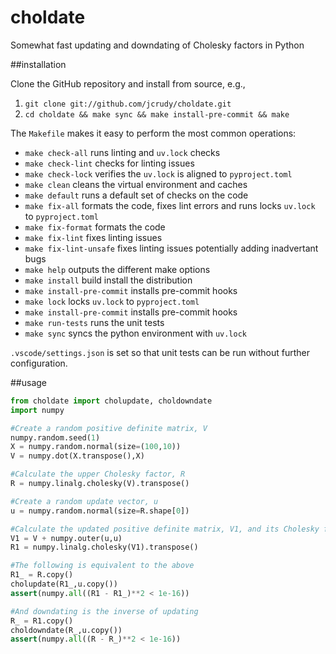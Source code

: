 choldate
========

Somewhat fast updating and downdating of Cholesky factors in Python

##installation

Clone the GitHub repository and install from source, e.g.,

1. `git clone git://github.com/jcrudy/choldate.git`
2. `cd choldate && make sync && make install-pre-commit && make`

The `Makefile` makes it easy to perform the most common operations:
* `make check-all` runs linting and `uv.lock` checks
* `make check-lint` checks for linting issues
* `make check-lock` verifies the `uv.lock` is aligned to `pyproject.toml`
* `make clean` cleans the virtual environment and caches
* `make default` runs a default set of checks on the code
* `make fix-all` formats the code, fixes lint errors and runs locks `uv.lock` to `pyproject.toml`
* `make fix-format` formats the code
* `make fix-lint` fixes linting issues
* `make fix-lint-unsafe` fixes linting issues potentially adding inadvertant bugs
* `make help` outputs the different make options
* `make install` build install the distribution
* `make install-pre-commit` installs pre-commit hooks
* `make lock` locks `uv.lock` to `pyproject.toml`
* `make install-pre-commit` installs pre-commit hooks
* `make run-tests` runs the unit tests
* `make sync` syncs the python environment with `uv.lock`

`.vscode/settings.json` is set so that unit tests can be run without further configuration.

##usage
```python
from choldate import cholupdate, choldowndate
import numpy

#Create a random positive definite matrix, V
numpy.random.seed(1)
X = numpy.random.normal(size=(100,10))
V = numpy.dot(X.transpose(),X)

#Calculate the upper Cholesky factor, R
R = numpy.linalg.cholesky(V).transpose()

#Create a random update vector, u
u = numpy.random.normal(size=R.shape[0])

#Calculate the updated positive definite matrix, V1, and its Cholesky factor, R1
V1 = V + numpy.outer(u,u)
R1 = numpy.linalg.cholesky(V1).transpose()

#The following is equivalent to the above
R1_ = R.copy()
cholupdate(R1_,u.copy())
assert(numpy.all((R1 - R1_)**2 < 1e-16))

#And downdating is the inverse of updating
R_ = R1.copy()
choldowndate(R_,u.copy())
assert(numpy.all((R - R_)**2 < 1e-16))
```
